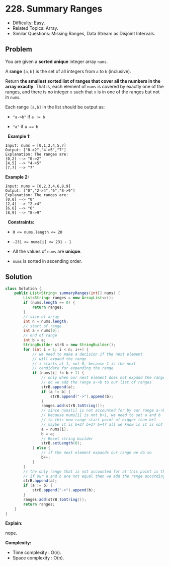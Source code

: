 # 228. Summary Ranges

- Difficulty: Easy.
- Related Topics: Array.
- Similar Questions: Missing Ranges, Data Stream as Disjoint Intervals.

## Problem

You are given a **sorted unique** integer array ```nums```.

A **range** ```[a,b]``` is the set of all integers from ```a``` to ```b``` (inclusive).

Return **the **smallest sorted** list of ranges that **cover all the numbers in the array exactly****. That is, each element of ```nums``` is covered by exactly one of the ranges, and there is no integer ```x``` such that ```x``` is in one of the ranges but not in ```nums```.

Each range ```[a,b]``` in the list should be output as:


	
- ```"a->b"``` if ```a != b```
	
- ```"a"``` if ```a == b```


 
**Example 1:**

```
Input: nums = [0,1,2,4,5,7]
Output: ["0->2","4->5","7"]
Explanation: The ranges are:
[0,2] --> "0->2"
[4,5] --> "4->5"
[7,7] --> "7"
```

**Example 2:**

```
Input: nums = [0,2,3,4,6,8,9]
Output: ["0","2->4","6","8->9"]
Explanation: The ranges are:
[0,0] --> "0"
[2,4] --> "2->4"
[6,6] --> "6"
[8,9] --> "8->9"
```

 
**Constraints:**


	
- ```0 <= nums.length <= 20```
	
- ```-231 <= nums[i] <= 231 - 1```
	
- All the values of ```nums``` are **unique**.
	
- ```nums``` is sorted in ascending order.



## Solution

```java
class Solution {
    public List<String> summaryRanges(int[] nums) {
        List<String> ranges = new ArrayList<>();
        if (nums.length == 0) {
            return ranges;
        }
        // size of array
        int n = nums.length;
        // start of range
        int a = nums[0];
        // end of range
        int b = a;
        StringBuilder strB = new StringBuilder();
        for (int i = 1; i < n; i++) {
            // we need to make a decision if the next element
            // will expand the range
            // i starts at 1, not 0, because 1 is the next
            // candidate for expanding the range
            if (nums[i] != b + 1) {
                // only when our next element does not expand the range
                // do we add the range a->b to our list of ranges
                strB.append(a);
                if (a != b) {
                    strB.append("->").append(b);
                }
                ranges.add(strB.toString());
                // since nums[i] is not accounted for by our range a->b
                // because nums[i] is not b+1, we need to set a and b
                // to this new range start point of bigger than b+1
                // maybe it is b+2? b+3? b+4? all we know is it is not b+1
                a = nums[i];
                b = a;
                // Reset string builder
                strB.setLength(0);
            } else {
                // if the next element expands our range we do so
                b++;
            }
        }
        // the only range that is not accounted for at this point is the last range
        // if our a and b are not equal then we add the range accordingly
        strB.append(a);
        if (a != b) {
            strB.append("->").append(b);
        }
        ranges.add(strB.toString());
        return ranges;
    }
}
```

**Explain:**

nope.

**Complexity:**

* Time complexity : O(n).
* Space complexity : O(n).
